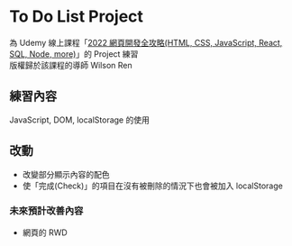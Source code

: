 # To Do List Project

為 Udemy 線上課程「[2022 網頁開發全攻略(HTML, CSS, JavaScript, React, SQL, Node, more)](https://www.udemy.com/course/html5-css3-z/ '課程連結')」的 Project 練習  
版權歸於該課程的導師 Wilson Ren

## 練習內容

JavaScript, DOM, localStorage 的使用

## 改動

- 改變部分顯示內容的配色
- 使「完成(Check)」的項目在沒有被刪除的情況下也會被加入 localStorage

### 未來預計改善內容

- 網頁的 RWD
